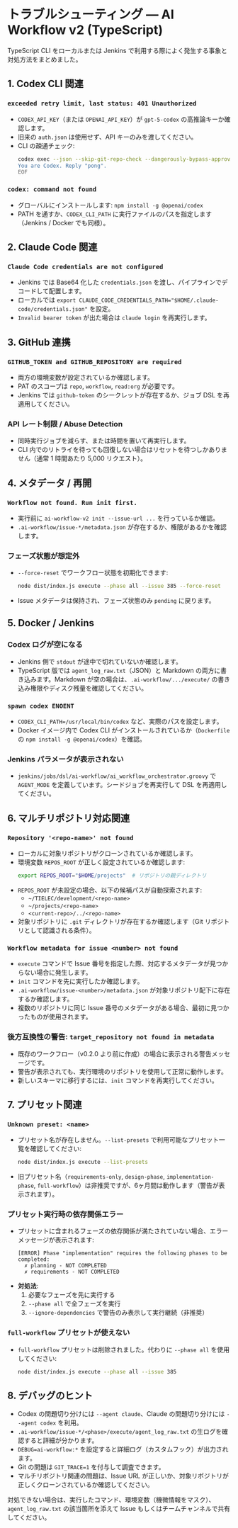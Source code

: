 # トラブルシューティング ― AI Workflow v2 (TypeScript)

TypeScript CLI をローカルまたは Jenkins で利用する際によく発生する事象と対処方法をまとめました。

## 1. Codex CLI 関連

### `exceeded retry limit, last status: 401 Unauthorized`

- `CODEX_API_KEY`（または `OPENAI_API_KEY`）が `gpt-5-codex` の高推論キーか確認します。
- 旧来の `auth.json` は使用せず、API キーのみを渡してください。
- CLI の疎通チェック:
  ```bash
  codex exec --json --skip-git-repo-check --dangerously-bypass-approvals-and-sandbox - <<'EOF'
  You are Codex. Reply "pong".
  EOF
  ```

### `codex: command not found`

- グローバルにインストールします: `npm install -g @openai/codex`
- PATH を通すか、`CODEX_CLI_PATH` に実行ファイルのパスを指定します（Jenkins / Docker でも同様）。

## 2. Claude Code 関連

### `Claude Code credentials are not configured`

- Jenkins では Base64 化した `credentials.json` を渡し、パイプラインでデコードして配置します。
- ローカルでは `export CLAUDE_CODE_CREDENTIALS_PATH="$HOME/.claude-code/credentials.json"` を設定。
- `Invalid bearer token` が出た場合は `claude login` を再実行します。

## 3. GitHub 連携

### `GITHUB_TOKEN and GITHUB_REPOSITORY are required`

- 両方の環境変数が設定されているか確認します。
- PAT のスコープは `repo`, `workflow`, `read:org` が必要です。
- Jenkins では `github-token` のシークレットが存在するか、ジョブ DSL を再適用してください。

### API レート制限 / Abuse Detection

- 同時実行ジョブを減らす、または時間を置いて再実行します。
- CLI 内でのリトライを待っても回復しない場合はリセットを待つしかありません（通常 1 時間あたり 5,000 リクエスト）。

## 4. メタデータ / 再開

### `Workflow not found. Run init first.`

- 実行前に `ai-workflow-v2 init --issue-url ...` を行っているか確認。
- `.ai-workflow/issue-*/metadata.json` が存在するか、権限があるかを確認します。

### フェーズ状態が想定外

- `--force-reset` でワークフロー状態を初期化できます:
  ```bash
  node dist/index.js execute --phase all --issue 385 --force-reset
  ```
- Issue メタデータは保持され、フェーズ状態のみ `pending` に戻ります。

## 5. Docker / Jenkins

### Codex ログが空になる

- Jenkins 側で `stdout` が途中で切れていないか確認します。
- TypeScript 版では `agent_log_raw.txt`（JSON）と Markdown の両方に書き込みます。Markdown が空の場合は、`.ai-workflow/.../execute/` の書き込み権限やディスク残量を確認してください。

### `spawn codex ENOENT`

- `CODEX_CLI_PATH=/usr/local/bin/codex` など、実際のパスを設定します。
- Docker イメージ内で Codex CLI がインストールされているか（`Dockerfile` の `npm install -g @openai/codex`）を確認。

### Jenkins パラメータが表示されない

- `jenkins/jobs/dsl/ai-workflow/ai_workflow_orchestrator.groovy` で `AGENT_MODE` を定義しています。シードジョブを再実行して DSL を再適用してください。

## 6. マルチリポジトリ対応関連

### `Repository '<repo-name>' not found`

- ローカルに対象リポジトリがクローンされているか確認します。
- 環境変数 `REPOS_ROOT` が正しく設定されているか確認します:
  ```bash
  export REPOS_ROOT="$HOME/projects"  # リポジトリの親ディレクトリ
  ```
- `REPOS_ROOT` が未設定の場合、以下の候補パスが自動探索されます:
  - `~/TIELEC/development/<repo-name>`
  - `~/projects/<repo-name>`
  - `<current-repo>/../<repo-name>`
- 対象リポジトリに `.git` ディレクトリが存在するか確認します（Git リポジトリとして認識される条件）。

### `Workflow metadata for issue <number> not found`

- `execute` コマンドで Issue 番号を指定した際、対応するメタデータが見つからない場合に発生します。
- `init` コマンドを先に実行したか確認します。
- `.ai-workflow/issue-<number>/metadata.json` が対象リポジトリ配下に存在するか確認します。
- 複数のリポジトリに同じ Issue 番号のメタデータがある場合、最初に見つかったものが使用されます。

### 後方互換性の警告: `target_repository not found in metadata`

- 既存のワークフロー（v0.2.0 より前に作成）の場合に表示される警告メッセージです。
- 警告が表示されても、実行環境のリポジトリを使用して正常に動作します。
- 新しいスキーマに移行するには、`init` コマンドを再実行してください。

## 7. プリセット関連

### `Unknown preset: <name>`

- プリセット名が存在しません。`--list-presets` で利用可能なプリセット一覧を確認してください:
  ```bash
  node dist/index.js execute --list-presets
  ```
- 旧プリセット名（`requirements-only`, `design-phase`, `implementation-phase`, `full-workflow`）は非推奨ですが、6ヶ月間は動作します（警告が表示されます）。

### プリセット実行時の依存関係エラー

- プリセットに含まれるフェーズの依存関係が満たされていない場合、エラーメッセージが表示されます:
  ```
  [ERROR] Phase "implementation" requires the following phases to be completed:
    ✗ planning - NOT COMPLETED
    ✗ requirements - NOT COMPLETED
  ```
- **対処法**:
  1. 必要なフェーズを先に実行する
  2. `--phase all` で全フェーズを実行
  3. `--ignore-dependencies` で警告のみ表示して実行継続（非推奨）

### `full-workflow` プリセットが使えない

- `full-workflow` プリセットは削除されました。代わりに `--phase all` を使用してください:
  ```bash
  node dist/index.js execute --phase all --issue 385
  ```

## 8. デバッグのヒント

- Codex の問題切り分けには `--agent claude`、Claude の問題切り分けには `--agent codex` を利用。
- `.ai-workflow/issue-*/<phase>/execute/agent_log_raw.txt` の生ログを確認すると詳細が分かります。
- `DEBUG=ai-workflow:*` を設定すると詳細ログ（カスタムフック）が出力されます。
- Git の問題は `GIT_TRACE=1` を付与して調査できます。
- マルチリポジトリ関連の問題は、Issue URL が正しいか、対象リポジトリが正しくクローンされているか確認してください。

対処できない場合は、実行したコマンド、環境変数（機微情報をマスク）、`agent_log_raw.txt` の該当箇所を添えて Issue もしくはチームチャンネルで共有してください。
